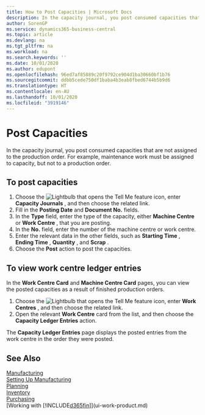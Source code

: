 ```yaml
---
title: How to Post Capacities | Microsoft Docs
description: In the capacity journal, you post consumed capacities that are not assigned to the production order. For example, maintenance work must be assigned to capacity, but not to a production order.
author: SorenGP
ms.service: dynamics365-business-central
ms.topic: article
ms.devlang: na
ms.tgt_pltfrm: na
ms.workload: na
ms.search.keywords: ''
ms.date: 10/01/2020
ms.author: edupont
ms.openlocfilehash: 96ed7af85889c20f9792ce904d1ba30660bf1b76
ms.sourcegitcommit: ddbb5cede750df1baba4b3eab8fbed6744b5b9d6
ms.translationtype: HT
ms.contentlocale: en-AU
ms.lasthandoff: 10/01/2020
ms.locfileid: "3919146"
---
```

# <a name="post-capacities"></a>Post Capacities
In the capacity journal, you post consumed capacities that are not assigned to the production order. For example, maintenance work must be assigned to capacity, but not to a production order.  

## <a name="to-post-capacities"></a>To post capacities  
1.  Choose the ![Lightbulb that opens the Tell Me feature](media/ui-search/search_small.png "Tell me what you want to do") icon, enter **Capacity Journals** , and then choose the related link.  
2.  Fill in the **Posting Date** and **Document No.** fields.  
3.  In the **Type** field, enter the type of the capacity, either **Machine Centre** or **Work Centre** , that you are posting.  
4.  In the **No.** field, enter the number of the machine centre or work centre.  
5.  Enter the relevant data in the other fields, such as **Starting Time** , **Ending Time** , **Quantity** , and **Scrap** .  
6.  Choose the **Post** action to post the capacities.  

## <a name="to-view-work-center-ledger-entries"></a>To view work centre ledger entries  
In the **Work Centre Card** and **Machine Centre Card** pages, you can view the posted capacities as a result of finished production orders.    
1.  Choose the ![Lightbulb that opens the Tell Me feature](media/ui-search/search_small.png "Tell me what you want to do") icon, enter **Work Centres** , and then choose the related link.  
2.  Open the relevant **Work Centre** card from the list, and then choose the **Capacity Ledger Entries** action.  

The **Capacity Ledger Entries** page displays the posted entries from the work centre in the order they were posted.   

## <a name="see-also"></a>See Also  
[Manufacturing](production-manage-manufacturing.md)    
[Setting Up Manufacturing](production-configure-production-processes.md)  
[Planning](production-planning.md)      
[Inventory](inventory-manage-inventory.md)  
[Purchasing](purchasing-manage-purchasing.md)  
[Working with [!INCLUDE[d365fin](includes/d365fin_md.md)]](ui-work-product.md)
